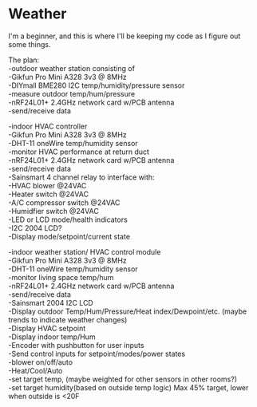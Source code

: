# Weather

I'm a beginner, and this is where I'll be keeping my code as I figure out some things.

The plan:<br>
-outdoor weather station consisting of<br>
  -Gikfun Pro Mini A328 3v3 @ 8MHz<br>
  -DIYmall BME280 I2C temp/humidity/pressure sensor<br>
    -measure outdoor temp/hum/pressure<br>
  -nRF24L01+ 2.4GHz network card w/PCB antenna<br>
     -send/receive data<br>
  
-indoor HVAC controller<br>
  -Gikfun Pro Mini A328 3v3 @ 8MHz<br>
  -DHT-11 oneWire temp/humidity sensor<br>
    -monitor HVAC performance at return duct<br>
  -nRF24L01+ 2.4GHz network card w/PCB antenna<br>
     -send/receive data<br>
  -Sainsmart 4 channel relay to interface with:<br>
    -HVAC blower @24VAC<br>
    -Heater switch @24VAC<br>
    -A/C compressor switch @24VAC<br>
    -Humidfier switch @24VAC<br>
  -LED or LCD mode/health indicators<br>
  -I2C 2004 LCD?<br>
    -Display mode/setpoint/current state<br>
    
-indoor weather station/ HVAC control module<br>
  -Gikfun Pro Mini A328 3v3 @ 8MHz<br>
  -DHT-11 oneWire temp/humidity sensor<br>
    -monitor living space temp/hum<br>
  -nRF24L01+ 2.4GHz network card w/PCB antenna<br>
    -send/receive data<br>
  -Sainsmart 2004 I2C LCD<br>
    -Display outdoor Temp/Hum/Pressure/Heat index/Dewpoint/etc. (maybe trends to indicate weather changes)<br>
    -Display HVAC setpoint<br>
    -Display indoor temp/Hum<br>
  -Encoder with pushbutton for user inputs<br>
    -Send control inputs for setpoint/modes/power states<br>
      -blower on/off/auto<br>
      -Heat/Cool/Auto<br>
      -set target temp, (maybe weighted for other sensors in other rooms?)<br>
      -set target humidity(based on outside temp logic) Max 45% target, lower when outside is <20F<br>
      
